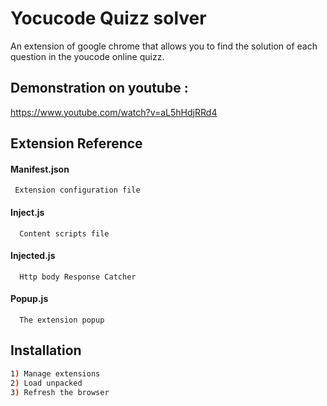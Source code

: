 
# Yocucode Quizz solver 

An extension of google chrome that allows you to find the solution of each question in the youcode online quizz.


## Demonstration on youtube : 

https://www.youtube.com/watch?v=aL5hHdjRRd4


## Extension Reference

#### Manifest.json

```http
 Extension configuration file

```

#### Inject.js

```http
  Content scripts file 
```

#### Injected.js

```http
  Http body Response Catcher
```


#### Popup.js

```http
  The extension popup 
```
## Installation

 

```bash
1) Manage extensions 
2) Load unpacked 
3) Refresh the browser


